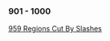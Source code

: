 ### 901 - 1000
[959 Regions Cut By Slashes](https://github.com/srdczk/leetcode/tree/master/src/a0901_1000/A0959.java)